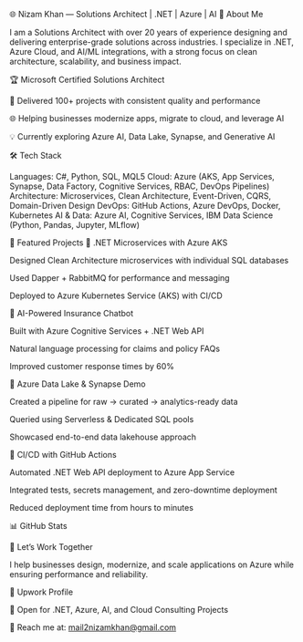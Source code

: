 🌐 Nizam Khan — Solutions Architect | .NET | Azure | AI
👋 About Me

I am a Solutions Architect with over 20 years of experience designing and delivering enterprise-grade solutions across industries.
I specialize in .NET, Azure Cloud, and AI/ML integrations, with a strong focus on clean architecture, scalability, and business impact.

🏆 Microsoft Certified Solutions Architect

🚀 Delivered 100+ projects with consistent quality and performance

🌐 Helping businesses modernize apps, migrate to cloud, and leverage AI

💡 Currently exploring Azure AI, Data Lake, Synapse, and Generative AI

🛠️ Tech Stack

Languages: C#, Python, SQL, MQL5
Cloud: Azure (AKS, App Services, Synapse, Data Factory, Cognitive Services, RBAC, DevOps Pipelines)
Architecture: Microservices, Clean Architecture, Event-Driven, CQRS, Domain-Driven Design
DevOps: GitHub Actions, Azure DevOps, Docker, Kubernetes
AI & Data: Azure AI, Cognitive Services, IBM Data Science (Python, Pandas, Jupyter, MLflow)

📌 Featured Projects
🔹 .NET Microservices with Azure AKS

Designed Clean Architecture microservices with individual SQL databases

Used Dapper + RabbitMQ for performance and messaging

Deployed to Azure Kubernetes Service (AKS) with CI/CD

🔹 AI-Powered Insurance Chatbot

Built with Azure Cognitive Services + .NET Web API

Natural language processing for claims and policy FAQs

Improved customer response times by 60%

🔹 Azure Data Lake & Synapse Demo

Created a pipeline for raw → curated → analytics-ready data

Queried using Serverless & Dedicated SQL pools

Showcased end-to-end data lakehouse approach

🔹 CI/CD with GitHub Actions

Automated .NET Web API deployment to Azure App Service

Integrated tests, secrets management, and zero-downtime deployment

Reduced deployment time from hours to minutes

📊 GitHub Stats

🤝 Let’s Work Together

I help businesses design, modernize, and scale applications on Azure while ensuring performance and reliability.

🔗 Upwork Profile

💼 Open for .NET, Azure, AI, and Cloud Consulting Projects

📧 Reach me at: mail2nizamkhan@gmail.com
